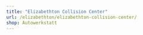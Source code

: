 ```yaml
---
title: "Elizabethton Collision Center"
url: /elizabethton/elizabethton-collision-center/
shop: Autowerkstatt
---
```

